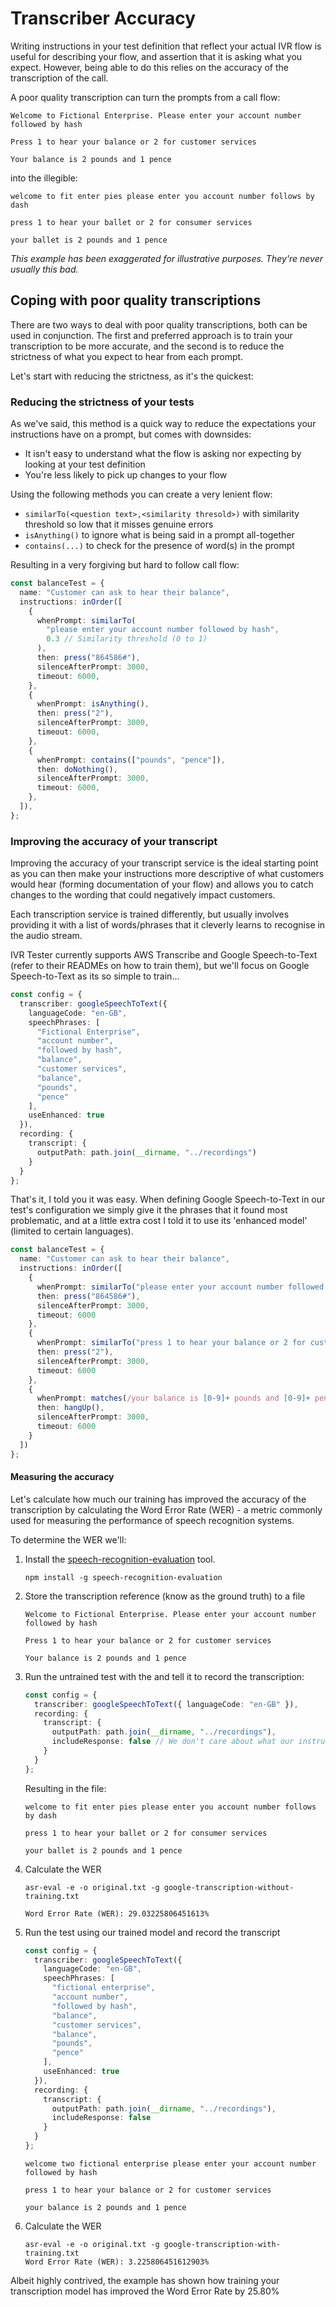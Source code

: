 # Transcriber Accuracy

Writing instructions in your test definition that reflect your actual IVR flow is useful for describing your flow, and
assertion that it is asking what you expect. However, being able to do this relies on the accuracy of the transcription
of the call.

A poor quality transcription can turn the prompts from a call flow:

```
Welcome to Fictional Enterprise. Please enter your account number followed by hash

Press 1 to hear your balance or 2 for customer services

Your balance is 2 pounds and 1 pence
```

into the illegible:

```
welcome to fit enter pies please enter you account number follows by dash

press 1 to hear your ballet or 2 for consumer services

your ballet is 2 pounds and 1 pence
```

*This example has been exaggerated for illustrative purposes. They're never usually this bad.*

## Coping with poor quality transcriptions

There are two ways to deal with poor quality transcriptions, both can be used in conjunction. The first and preferred
approach is to train your transcription to be more accurate, and the second is to reduce the strictness of what you
expect to hear from each prompt.

Let's start with reducing the strictness, as it's the quickest:

### Reducing the strictness of your tests

As we've said, this method is a quick way to reduce the expectations your instructions have on a prompt, but comes
with downsides:

* It isn't easy to understand what the flow is asking nor expecting by looking at your test definition
* You're less likely to pick up changes to your flow

Using the following methods you can create a very lenient flow:

* `similarTo(<question text>,<similarity thresold>)` with similarity threshold so low that it misses genuine errors
* `isAnything()` to ignore what is being said in a prompt all-together
* `contains(...)` to check for the presence of word(s) in the prompt

Resulting in a very forgiving but hard to follow call flow:

```typescript
const balanceTest = {
  name: "Customer can ask to hear their balance",
  instructions: inOrder([
    {
      whenPrompt: similarTo(
        "please enter your account number followed by hash",
        0.3 // Similarity threshold (0 to 1)
      ),
      then: press("864586#"),
      silenceAfterPrompt: 3000,
      timeout: 6000,
    },
    {
      whenPrompt: isAnything(),
      then: press("2"),
      silenceAfterPrompt: 3000,
      timeout: 6000,
    },
    {
      whenPrompt: contains(["pounds", "pence"]),
      then: doNothing(),
      silenceAfterPrompt: 3000,
      timeout: 6000,
    },
  ]),
};
```

### Improving the accuracy of your transcript

Improving the accuracy of your transcript service is the ideal starting point as you can then make your instructions
more descriptive of what customers would hear (forming documentation of your flow) and allows you to catch changes to
the wording that could negatively impact customers.

Each transcription service is trained differently, but usually involves providing it with a list of words/phrases that
it cleverly learns to recognise in the audio stream.

IVR Tester currently supports AWS Transcribe and Google Speech-to-Text (refer to their READMEs on how to train them), 
but we'll focus on Google Speech-to-Text as its so simple to train...

```typescript
const config = {
  transcriber: googleSpeechToText({
    languageCode: "en-GB",
    speechPhrases: [
      "Fictional Enterprise",
      "account number",
      "followed by hash",
      "balance",
      "customer services",
      "balance",
      "pounds",
      "pence"
    ],
    useEnhanced: true
  }),
  recording: {
    transcript: {
      outputPath: path.join(__dirname, "../recordings")
    }
  }
};
```

That's it, I told you it was easy. When defining Google Speech-to-Text in our test's configuration we simply give it
the phrases that it found most problematic, and at a little extra cost I told it to use its 'enhanced model'
(limited to certain languages).

```typescript
const balanceTest = {
  name: "Customer can ask to hear their balance",
  instructions: inOrder([
    {
      whenPrompt: similarTo("please enter your account number followed by hash"),
      then: press("864586#"),
      silenceAfterPrompt: 3000,
      timeout: 6000
    },
    {
      whenPrompt: similarTo("press 1 to hear your balance or 2 for customer services"),
      then: press("2"),
      silenceAfterPrompt: 3000,
      timeout: 6000
    },
    {
      whenPrompt: matches(/your balance is [0-9]+ pounds and [0-9]+ pence/),
      then: hangUp(),
      silenceAfterPrompt: 3000,
      timeout: 6000
    }
  ])
};
```

#### Measuring the accuracy

Let's calculate how much our training has improved the accuracy of the transcription by calculating the 
Word Error Rate (WER) - a metric commonly used for measuring the performance of speech recognition systems.

To determine the WER we'll:

1. Install the [speech-recognition-evaluation](https://github.com/symblai/speech-recognition-evaluation#installation) 
   tool.
    ```shell
    npm install -g speech-recognition-evaluation
    ```

2. Store the transcription reference (know as the ground truth) to a file
    ```text
    Welcome to Fictional Enterprise. Please enter your account number followed by hash

    Press 1 to hear your balance or 2 for customer services

    Your balance is 2 pounds and 1 pence
    ```

3. Run the untrained test with the and tell it to record the transcription:
    ```typescript
    const config = {
      transcriber: googleSpeechToText({ languageCode: "en-GB" }),
      recording: {
        transcript: {
          outputPath: path.join(__dirname, "../recordings"),
          includeResponse: false // We don't care about what our instructions responded with
        }
      }
    };
    ```

    Resulting in the file:
    ```text
    welcome to fit enter pies please enter you account number follows by dash

    press 1 to hear your ballet or 2 for consumer services

    your ballet is 2 pounds and 1 pence
    ```

4. Calculate the WER
   ```shell
   asr-eval -e -o original.txt -g google-transcription-without-training.txt

   Word Error Rate (WER): 29.03225806451613%
   ```

5. Run the test using our trained model and record the transcript
    ```typescript
    const config = {
      transcriber: googleSpeechToText({
        languageCode: "en-GB",
        speechPhrases: [
          "fictional enterprise",
          "account number",
          "followed by hash",
          "balance",
          "customer services",
          "balance",
          "pounds",
          "pence"
        ],
        useEnhanced: true
      }),
      recording: {
        transcript: {
          outputPath: path.join(__dirname, "../recordings"),
          includeResponse: false
        }
      }
    };
    ```

    ```text
    welcome two fictional enterprise please enter your account number followed by hash

    press 1 to hear your balance or 2 for customer services

    your balance is 2 pounds and 1 pence
    ```

6. Calculate the WER
   ```shell
   asr-eval -e -o original.txt -g google-transcription-with-training.txt
   Word Error Rate (WER): 3.225806451612903%
   ```

Albeit highly contrived, the example has shown how training your transcription model has improved the Word Error Rate
by 25.80%
